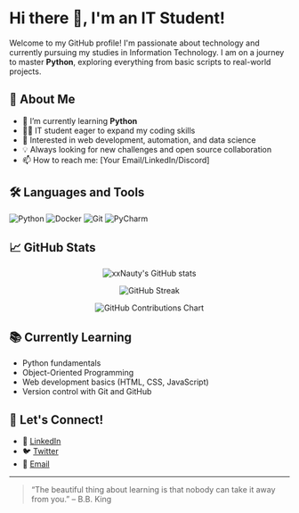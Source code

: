 # Hi there 👋, I'm an IT Student!

Welcome to my GitHub profile! I'm passionate about technology and currently pursuing my studies in Information Technology. I am on a journey to master **Python**, exploring everything from basic scripts to real-world projects.

## 🚀 About Me

- 🔭 I’m currently learning **Python**
- 🧑‍🎓 IT student eager to expand my coding skills
- 🌱 Interested in web development, automation, and data science
- 💡 Always looking for new challenges and open source collaboration
- 📫 How to reach me: [Your Email/LinkedIn/Discord]

## 🛠️ Languages and Tools

![Python](https://img.shields.io/badge/python-3776AB?style=for-the-badge&logo=python&logoColor=white)
![Docker](https://img.shields.io/badge/docker-2496ED?style=for-the-badge&logo=docker&logoColor=white)
![Git](https://img.shields.io/badge/git-F05032?style=for-the-badge&logo=git&logoColor=white)
![PyCharm](https://img.shields.io/badge/pycharm-143?style=for-the-badge&logo=pycharm&logoColor=white)


## 📈 GitHub Stats

<!-- GitHub Stats -->
<p align="center">
  <img src="https://github-readme-stats.vercel.app/api?username=xxNauty&show_icons=true&theme=github_dark" alt="xxNauty's GitHub stats" />
</p>
<!-- GitHub Contributions Chart (heatmap) -->
<p align="center">
  <img src="https://github-readme-streak-stats.herokuapp.com/?user=xxNauty&theme=github-dark" alt="GitHub Streak" />
</p>
<p align="center">
  <img src="https://github-contributions-api.deno.dev/xxNauty.svg" alt="GitHub Contributions Chart" />
</p>

## 📚 Currently Learning

- Python fundamentals
- Object-Oriented Programming
- Web development basics (HTML, CSS, JavaScript)
- Version control with Git and GitHub

## 🤝 Let's Connect!

- 💼 [LinkedIn](#)
- 🐦 [Twitter](#)
- 📧 [Email](mailto:mateusz2003w@gmail.com)

---

> “The beautiful thing about learning is that nobody can take it away from you.” – B.B. King
